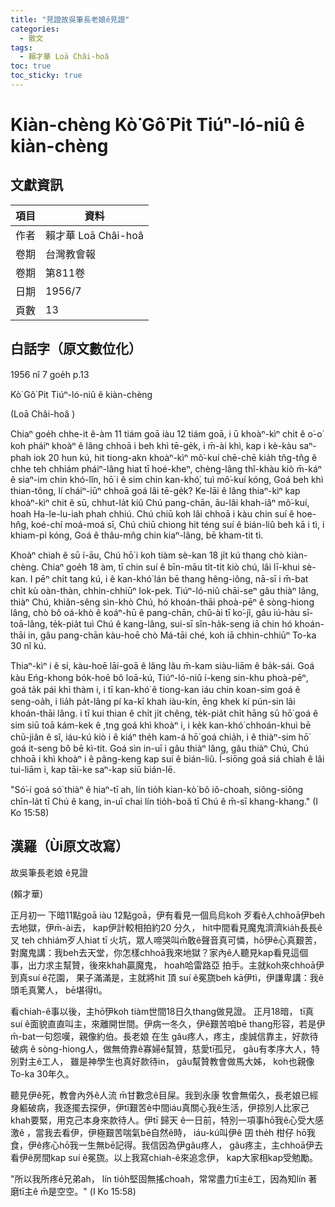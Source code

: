 ```yaml
---
title: "見證故吳筆長老娘ê見證"
categories:
  - 散文
tags:
  - 賴才華 Loā Châi-hoâ
toc: true
toc_sticky: true
---
```


# Kiàn-chèng Kò͘ Gô͘ Pit Tiúⁿ-ló-niû ê kiàn-chèng

## 文獻資訊

| 項目 | 資料 |
|---|---|
| 作者 | 賴才華 Loā Châi-hoâ |
| 卷期 | 台灣教會報 |
| 卷期 | 第811卷 |
| 日期 | 1956/7 |
| 頁數 | 13 |

## 白話字（原文數位化）

1956 nî 7 goe̍h p.13

Kò͘ Gô͘ Pit Tiúⁿ-ló-niû ê kiàn-chèng

(Loā Châi-hoâ )

Chiaⁿ goe̍h chhe-it ê-àm 11 tiám goā iàu 12 tiám goā, i ū khoàⁿ-kìⁿ chi̍t ê o͘-o͘ koh pháiⁿ khoàⁿ ê lâng chhoā i beh khì tē-ge̍k, i m̄-ài khì, kap i kè-kàu saⁿ-phah iok 20 hun kú, hit tiong-akn khoàⁿ-kìⁿ mô͘-kuí chē-chē kia̍h tn̂g-tn̂g ê chhe teh chhiám pháiⁿ-lâng hiat tī hoé-kheⁿ, chèng-lâng thî-khàu kiò m̄-káⁿ ê siaⁿ-im chin khó-lîn, hō͘ i ê sim chin kan-khó͘, tuì mô͘-kuí kóng, Goá beh khì thian-tông, lí cháiⁿ-iūⁿ chhoā goá lâi tē-ge̍k? Ke-lāi ê lâng thiaⁿ-kìⁿ kap khoàⁿ-kìⁿ chit ê sū, chhut-la̍t kiû Chú pang-chān, āu-lâi khah-iâⁿ mô͘-kuí, hoah Ha-le-lu-iah phah chhiú. Chú chiū koh lâi chhoā i kàu chin suí ê hoe-hn̂g, koé-chí moá-moá sī, Chú chiū chiong hit téng suí ê bián-liû beh kā i tì, i khiam-pi kóng, Goá ê thâu-mn̂g chin kiaⁿ-lâng, bē kham-tit tì.

Khoàⁿ chiah ê sū í-āu, Chú hō͘ i koh tiàm sè-kan 18 ji̍t kú thang chò kiàn-chèng. Chiaⁿ goe̍h 18 àm, tī chin suí ê bīn-māu ti̍t-ti̍t kiò chú, lâi lī-khui sè-kan. I pēⁿ chi̍t tang kú, i ê kan-khó͘ lán bē thang hêng-iông, nā-sī i m̄-bat chi̍t kù oàn-thàn, chhin-chhiūⁿ Iok-pek. Tiúⁿ-ló-niû chāi-seⁿ gâu thiàⁿ lâng, thiàⁿ Chú, khiân-sêng sìn-khò Chú, hó khoán-thāi phoà-pēⁿ ê sòng-hiong lâng, chò bô oá-khò ê koáⁿ-hū ê pang-chān, chû-ài tī ko͘-jî, gâu iú-hàu sī-toā-lâng, te̍k-pia̍t tuì Chú ê kang-lâng, sui-sī sîn-ha̍k-seng iā chin hó khoán-thāi in, gâu pang-chān kàu-hoē chò Má-tāi ché, koh iā chhin-chhiūⁿ To-ka 30 nî kú.

Thiaⁿ-kìⁿ i ê sí, kàu-hoē lāi-goā ê lâng lâu m̄-kam siàu-liām ê ba̍k-sái. Goá kàu Eńg-khong bo̍k-hoē bô loā-kú, Tiúⁿ-ló-niû í-keng sin-khu phoà-pēⁿ, goá ta̍k pái khì thàm i, i tī kan-khó͘ ê tiong-kan iáu chin koan-sim goá ê seng-oa̍h, i lia̍h pa̍t-lâng pí ka-kī khah iàu-kín, ēng khek kí pún-sin lâi khoán-thāi lâng. i tī kui thian ê chi̍t ji̍t chêng, te̍k-pia̍t chi̍t hāng sū hō͘ goá ê sim siū toā kám-kek ê ,tng goá khì khoàⁿ i, i ke̍k kan-khó͘ chhoán-khuì bē chū-jiân ê sî, iáu-kú kiò i ê kiáⁿ the̍h kam-á hō͘ goá chia̍h, i ê thiàⁿ-sim hō͘ goá it-seng bô bē kì-tit. Goá sìn in-uī i gâu thiàⁿ lâng, gâu thiàⁿ Chú, Chú chhoā i khì khoàⁿ i ê pâng-keng kap suí ê bián-liû. Í-siōng goá siá chiah ê lâi tui-liām i, kap tāi-ke saⁿ-kap siū bián-lē.

"Só͘-í goá só͘ thiàⁿ ê hiaⁿ-tī ah, lín tio̍h kian-kò͘ bô iô-choah, siông-siông chīn-la̍t tī Chú ê kang, in-uī chai lín tio̍h-boâ tī Chú ê m̄-sī khang-khang." (I Ko 15:58)

## 漢羅（Ùi原文改寫）

故吳筆長老娘 ê見證

(賴才華)

正月初一 下暗11點goā iàu 12點goā，伊有看見一個烏烏koh 歹看ê人chhoā伊beh去地獄，伊m̄-ài去， kap伊計較相拍約20 分久， hit中間看見魔鬼濟濟kia̍h長長ê 叉 teh chhiám歹人hiat tī 火坑，眾人啼哭叫m̄敢ê聲音真可憐，hō͘伊ê心真艱苦， 對魔鬼講：我beh去天堂，你怎樣chhoā我來地獄？家內ê人聽見kap看見這個事，出力求主幫贊，後來khah贏魔鬼， hoah哈雷路亞 拍手。主就koh來chhoā伊到真suí ê花園， 果子滿滿是，主就將hit 頂 suí ê冕旒beh kā伊tì，伊謙卑講：我ê頭毛真驚人， bē堪得tì。

看chiah-ê事以後，主hō͘伊koh tiàm世間18日久thang做見證。 正月18暗， tī真suí ê面貌直直叫主，來離開世間。伊病一冬久，伊ê艱苦咱bē thang形容，若是伊m̄-bat一句怨嘆，親像約伯。長老娘 在生 gâu疼人，疼主，虔誠信靠主，好款待破病 ê sòng-hiong人，做無倚靠ê寡婦ê幫贊，慈愛tī孤兒， gâu有孝序大人，特別對主ê工人， 雖是神學生也真好款待in， gâu幫贊教會做馬大姊， koh也親像To-ka 30年久。

聽見伊ê死，教會內外ê人流 m̄甘數念ê目屎。我到永康 牧會無偌久，長老娘已經身軀破病，我逐擺去探伊，伊tī艱苦ê中間iáu真關心我ê生活，伊掠別人比家己khah要緊，用克己本身來款待人。伊tī 歸天 ê一日前，特別一項事hō͘我ê心受大感激ê ，當我去看伊，伊極艱苦喘氣bē自然ê時， iáu-kú叫伊ê 囝 the̍h 柑仔 hō͘我食，伊ê疼心hō͘我一生無bē記得。我信因為伊gâu疼人， gâu疼主，主chhoā伊去看伊ê房間kap suí ê冕旒。以上我寫chiah-ê來追念伊， kap大家相kap受勉勵。

"所以我所疼ê兄弟ah， lín tio̍h堅固無搖choah，常常盡力tī主ê工，因為知lín 著磨tī主ê m̄是空空。" (I Ko 15:58)
